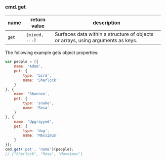 ### cmd.get

| name       | return value    | description   |
|------------|-----------------|---------------|
| `get`      | `[mixed, ...]`  | Surfaces data within a structure of objects or arrays, using arguments as keys. |

The following example gets object properties:

```js
var people = [{
    name: 'Adam',
    pet: {
        type: 'bird',
        name: 'Sherlock'
    }
}, {
    name: 'Shannon',
    pet: {
        type: 'snake',
        name: 'Rosa'
    }
}, {
    name: 'Upgrayyed',
    pet: {
        type: 'dog',
        name: 'Maxximus'
    }
}];
cmd.get('pet', 'name')(people);
// ["Sherlock", "Rosa", "Maxximus"]
```

